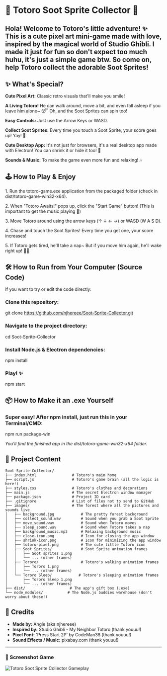 # 🌿 Totoro Soot Sprite Collector 🍄
Hola! Welcome to Totoro's little adventure! ✨ This is a cute pixel art mini-game made with love, inspired by the magical world of Studio Ghibli. I made it just for fun so don't expect too much huhu, it's just a simple game btw. So come on, help Totoro collect the adorable Soot Sprites!
---
## ✨ What's Special?
**Cute Pixel Art:** Classic retro visuals that'll make you smile!

**A Living Totoro!** He can walk around, move a bit, and even fall asleep if you leave him alone~ 😴 Oh, and the Soot Sprites can spin too!

**Easy Controls:** Just use the Arrow Keys or WASD.

**Collect Soot Sprites:** Every time you touch a Soot Sprite, your score goes up! Yay! 🎉

**Cute Desktop App:** It's not just for browsers, it's a real desktop app made with Electron! You can shrink it or hide it too! 💖

**Sounds & Music:** To make the game even more fun and relaxing! 🎶

## 🕹️ How to Play & Enjoy
1\. Run the totoro-game.exe application from the packaged folder (check in dist/totoro-game-win32-x64).

2\. When "Totoro Awaits!" pops up, click the "Start Game" button! (This is important to get the music playing 🤫)

3\. Move Totoro around using the arrow keys (↑ ↓ ← →) or WASD (W A S D).

4\. Chase and touch the Soot Sprites! Every time you get one, your score increases!

5\. If Totoro gets tired, he'll take a nap~ But if you move him again, he'll wake right up! 🏃💨

## 🛠️ How to Run from Your Computer (Source Code)
If you want to try or edit the code directly:

### Clone this repository:

git clone https://github.com/njhereee/Soot-Sprite-Collector.git

### Navigate to the project directory:

cd Soot-Sprite-Collector

### Install Node.js & Electron dependencies:

npm install

### Play! ✨

npm start

## 📦 How to Make it an .exe Yourself
### Super easy! After npm install, just run this in your Terminal/CMD:

npm run package-win

_You'll find the finished app in the dist/totoro-game-win32-x64 folder._

## 📂 Project Content
```
Soot-Sprite-Collector/ 
├── index.html                # Totoro's main home
├── script.js                 # Totoro's game brain (all the logic is here!)
├── styles.css                # Totoro's clothes and decorations
├── main.js                   # The secret Electron window manager
├── package.json              # Project ID card
├── .gitignore                # List of files not to send to GitHub
├── images/                   # The forest where all the pictures and sounds live
│   ├── background.jpg            # The pretty forest background
│   ├── collect_sound.wav         # Sound when you grab a Soot Sprite
│   ├── move_sound.wav            # Sound when Totoro moves
│   ├── sleep_sound.wav           # Sound when Totoro takes a nap
│   ├── background_music.mp3      # Relaxing background music
│   ├── close-icon.png            # Icon for closing the app window
│   ├── shrink-icon.png           # Icon for minimizing the app window
│   ├── totoro-pixel.png          # The cute little Totoro icon
│   ├── Soot Sprites/             # Soot Sprite animation frames
│   │   ├── Soot sprites 1.png
│   │   └── ... (other frames)
│   ├── Tororo/                   # Totoro's walking animation frames
│   │   ├── Tororo 1.png
│   │   └── ... (other frames)
│   └── Tororo Sleep/            # Totoro's sleeping animation frames
│       ├── Tororo Sleep 1.png
│       └── ... (other frames)
├── dist/                    # The app's gift box (.exe)
└── node_modules/           # The Node.js buddies warehouse (don't worry about these!)
```


## 💖 Credits

* **Made by:** Angie (aka njhereee)
* **Inspired by:** Studio Ghibli - My Neighbor Totoro (thank youuu!)
* **Pixel Font:** 'Press Start 2P' by CodeMan38 (thank youuu!)
* **Sound Effects / Music:** pixabay.com (thank youuu!)


---

### 📸 Screenshot Game

![Totoro Soot Sprite Collector Gameplay](images/screenshot_gameplay.png)
